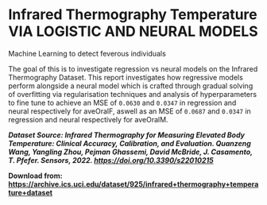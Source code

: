 # Infrared Thermography Temperature VIA LOGISTIC AND NEURAL MODELS
Machine Learning to detect feverous individuals

The goal of this is to investigate regression vs neural models on the Infrared Thermography Dataset.
                                                                                                                                         This report investigates how regressive models perform alongside a neural model which is crafted through gradual solving of overfitting via regularisation techniques and analysis of hyperparameters to fine tune to achieve an MSE of `0.0630` and `0.0347` in regression and neural respectively for aveOralF, aswell as an MSE of `0.0687` and `0.0347` in regression and neural respectively for aveOralM.

***Dataset Source:
Infrared Thermography for Measuring Elevated Body Temperature: Clinical Accuracy, Calibration, and Evaluation.  Quanzeng Wang, Yangling Zhou, Pejman Ghassemi, David McBride, J. Casamento, T. Pfefer. Sensors, 2022. https://doi.org/10.3390/s22010215***

**Download from:  https://archive.ics.uci.edu/dataset/925/infrared+thermography+temperature+dataset**
